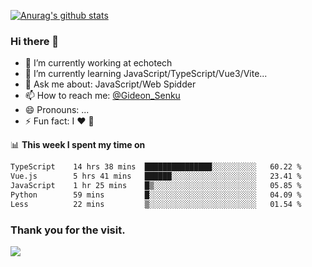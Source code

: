 [![Anurag's github stats](https://github-readme-stats.vercel.app/api?username=gideonsenku)](https://github.com/anuraghazra/github-readme-stats)
### Hi there 👋
- 🔭 I’m currently working at echotech
- 🌱 I’m currently learning JavaScript/TypeScript/Vue3/Vite...
- 💬 Ask me about: JavaScript/Web Spidder 
- 📫 How to reach me: [@Gideon_Senku](https://t.me/Gideon_Senku)
- 😄 Pronouns: ...
- ⚡ Fun fact: I ❤️ 🎵

📊 **This week I spent my time on**
<!--START_SECTION:waka-->

```txt
TypeScript    14 hrs 38 mins  ███████████████░░░░░░░░░░   60.22 %
Vue.js        5 hrs 41 mins   ██████░░░░░░░░░░░░░░░░░░░   23.41 %
JavaScript    1 hr 25 mins    █▒░░░░░░░░░░░░░░░░░░░░░░░   05.85 %
Python        59 mins         █░░░░░░░░░░░░░░░░░░░░░░░░   04.09 %
Less          22 mins         ▒░░░░░░░░░░░░░░░░░░░░░░░░   01.54 %
```

<!--END_SECTION:waka-->


### Thank you for the visit.
![](http://profile-counter.glitch.me/gideonsenku/count.svg)
<!--
**GideonSenku/GideonSenku** is a ✨ _special_ ✨ repository because its `README.md` (this file) appears on your GitHub profile.

Here are some ideas to get you started:

- 🔭 I’m currently working on ...
- 🌱 I’m currently learning ...
- 👯 I’m looking to collaborate on ...
- 🤔 I’m looking for help with ...
- 💬 Ask me about ...
- 📫 How to reach me: ...
- 😄 Pronouns: ...
- ⚡ Fun fact: ...
-->
